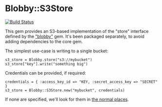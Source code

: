 # Blobby::S3Store

[![Build Status](https://travis-ci.org/realestate-com-au/blobby-s3.svg?branch=master)](https://travis-ci.org/realestate-com-au/blobby-s3)

This gem provides an S3-based implementation of the "store" interface defined by the ["blobby"](https://github.com/realestate-com-au/blobby) gem.  It's been packaged separately, to avoid adding dependencies to the core gem.

The simplest use-case is writing to a single bucket:

    s3_store = Blobby.store("s3://mybucket")
    s3_store["key"].write("something big")

Credentials can be provided, if required:

    credentials = { :access_key_id => "KEY, :secret_access_key => "SECRET" }
    s3_store = Blobby::S3Store.new("mybucket", credentials)

If none are specified, we'll look for them in [the normal places](https://blogs.aws.amazon.com/security/post/Tx3D6U6WSFGOK2H/A-New-and-Standardized-Way-to-Manage-Credentials-in-the-AWS-SDKs).
